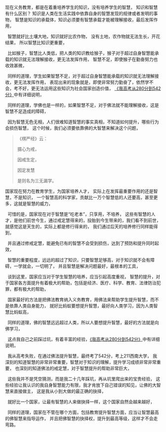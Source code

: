 现在义务教育，都是在着重培养学生的知识，没有培养学生的智慧，
知识和智慧有什么区别？
知识是人类在生活实践中依靠自身的智慧发现的规律或者发明的事物，
智慧是知识的承载体，知识必须要有智慧承载才能被理解接收，最后发挥作用，
&nbsp;
智慧就好比土壤大地，知识就好比农作物，
没有土地，农作物就无法生长，开花结果，
所以智慧比知识更重要，
&nbsp;
比如猴子，智慧比人类低，把人类的知识教给猴子，猴子对于超过自身智慧能承载的知识就无法理解接收，更无法发挥作用，
智慧不足，即使猴子在勤奋努力也收效甚微，
&nbsp;
同样的道理，学生如果智慧不足，对于超过自身智慧能承载的知识就无法理解接收，更无法发挥作用，
表现出来的现象就是，即使非常努力勤奋了，依然学不会，考不好，更无法运用这些知识为社会国家创造价值，
[《我高考从280分到542分》](https://www.kancloud.cn/luojiangtao/foshuoxuexi)中有详细说明，
&nbsp;
同样的道理，学佛也是一样的，如果智慧不足，对于佛法就不能理解接收，这是智慧不足造成的障碍，
&nbsp;
因为智慧无色无相，人们很难知道智慧的事实真相，不知道如何提升，哪些行为会损伤智慧，
这个时候，我们必须要依靠佛的大智慧来解决这个问题，

> 《楞严经》云：
> 
> 摄心为戒，
> 
> 因戒生定，
> 
> 因定发慧
> 
> 是则名为三无漏学。

国家现在努力在教育学生，为国家培养人才，
实际上在发挥最重要作用的还是智慧，不是知识，
一个智慧高的科学家，贡献比一万个智慧低的人还要高，甚至更多，这就是智慧的威力，
&nbsp;
可惜的是，国家现在对于智慧是“吃老本”，只享用，不培养，
这些有智慧的人才，是他们前世今生，通过戒定慧得来的，投胎到今生带来的，我们看不到前世，就感觉这是天生的，实际上都是修行得来的，
我们通过后天的培养修行同样能得到，
&nbsp;
并且通过修戒定慧，能避免已有的智慧不会受到损伤，达到了预防和提升同时起效，
&nbsp;
智慧的重要程度，远远的超过了知识，只要智慧足够高，对于知识就不会有障碍，一学就会，一切明了，
并且智慧是解决问题最好，最根本的工具，
&nbsp;
谈到这里，国家应当对于学生智慧的培养，应当引起高度重视，
智慧的提升，对于国家各方面提升有着极大的帮助，包括是经济、医疗、科学、教育、法律防治犯罪，都有极大的帮助，
&nbsp;
国家最好的方法是把佛法教育纳入义务教育，用佛法来帮助学生提升智慧，而不是依靠人类自身能力，
就好比蚂蚁要想提升智慧，最好向人类学习，因为人类智慧比蚂蚁高，
&nbsp;
同样的道理，佛的智慧远远超过人类，所以人要想提升智慧，最好的方法就是向佛学习，
&nbsp;
这点我自己之前踩过坑，有着丰富的经验，[《我高考从280分到542分》](https://www.kancloud.cn/luojiangtao/foshuoxuexi)中有详细说明，
&nbsp;
我从高考失败，在通过佛法提升智慧，最终考了542分，考上211西南大学，
我深刻的知道智慧的非常非常重要，智慧对于知识的理解，提升学习成绩非常非常重要，
也深刻的知道佛法的戒定慧，对于智慧提升的帮助非常巨大，
&nbsp;
这些我并不是凭空猜测，而是我二十几年踩坑，再从坑里爬出来的宝贵经验，
这些经验让我认识的我自身智慧能力有限，我才肯放下自己错误的知见，让佛的大智慧来直接做主，
这是我从小到大做的最正确的抉择，
&nbsp;
就好比一个国家，让最有智慧的人来做抉择一样，这个国家自然会越来越好，
&nbsp;
同样的道理，国家在不管在哪个方面，包括教育提升智慧方面，应当让智慧最高的佛智慧来指导运作，
并且把佛智慧的抉择权，提升到最高等级，这样才不会走弯路。

